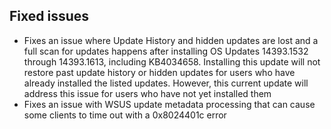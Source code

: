 ## Fixed issues
- Fixes an issue where Update History and hidden updates are lost and a full scan for updates happens after installing OS Updates 14393.1532 through 14393.1613, including KB4034658. Installing this update will not restore past update history or hidden updates for users who have already installed the listed updates. However, this current update will address this issue for users who have not yet installed them
- Fixes an issue with WSUS update metadata processing that can cause some clients to time out with a 0x8024401c error